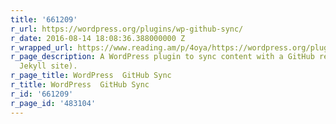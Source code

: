 ```yaml
---
title: '661209'
r_url: https://wordpress.org/plugins/wp-github-sync/
r_date: 2016-08-14 18:08:36.388000000 Z
r_wrapped_url: https://www.reading.am/p/4oya/https://wordpress.org/plugins/wp-github-sync/
r_page_description: A WordPress plugin to sync content with a GitHub repository (or
  Jekyll site).
r_page_title: WordPress  GitHub Sync
r_title: WordPress  GitHub Sync
r_id: '661209'
r_page_id: '483104'
---
```


